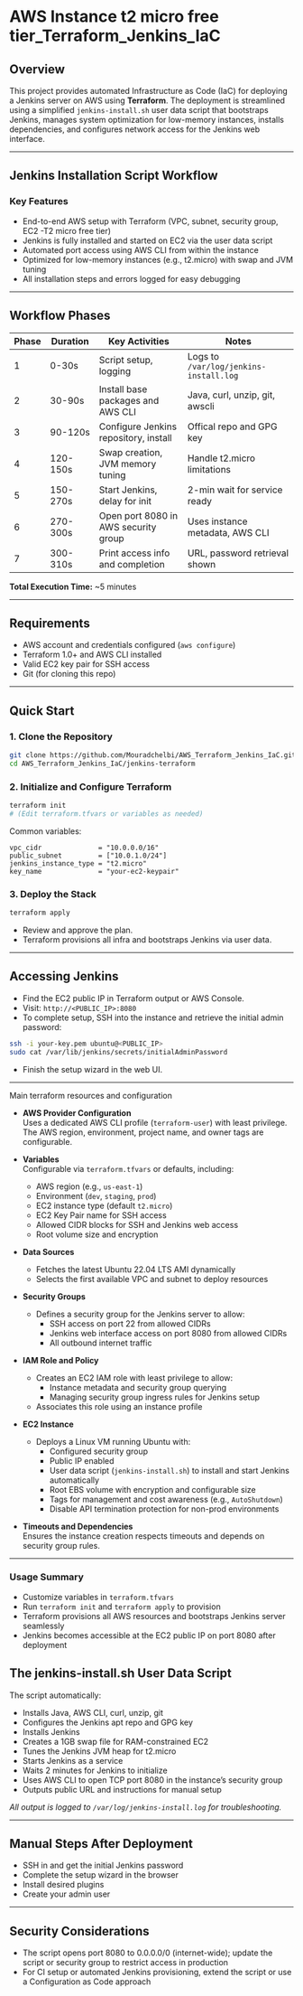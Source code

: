# AWS Instance t2 micro free tier_Terraform_Jenkins_IaC

## Overview

This project provides automated Infrastructure as Code (IaC) for deploying a Jenkins server on AWS using **Terraform**. The deployment is streamlined using a simplified `jenkins-install.sh` user data script that bootstraps Jenkins, manages system optimization for low-memory instances, installs dependencies, and configures network access for the Jenkins web interface.

---

## Jenkins Installation Script Workflow

### Key Features

- End-to-end AWS setup with Terraform (VPC, subnet, security group, EC2 -T2 micro free tier)
- Jenkins is fully installed and started on EC2 via the user data script
- Automated port access using AWS CLI from within the instance
- Optimized for low-memory instances (e.g., t2.micro) with swap and JVM tuning
- All installation steps and errors logged for easy debugging

---

## Workflow Phases

| Phase | Duration | Key Activities                        | Notes                                  |
| ----- | -------- | ------------------------------------- | -------------------------------------- |
| 1     | 0-30s    | Script setup, logging                 | Logs to `/var/log/jenkins-install.log` |
| 2     | 30-90s   | Install base packages and AWS CLI     | Java, curl, unzip, git, awscli         |
| 3     | 90-120s  | Configure Jenkins repository, install | Offical repo and GPG key               |
| 4     | 120-150s | Swap creation, JVM memory tuning      | Handle t2.micro limitations            |
| 5     | 150-270s | Start Jenkins, delay for init         | 2-min wait for service ready           |
| 6     | 270-300s | Open port 8080 in AWS security group  | Uses instance metadata, AWS CLI        |
| 7     | 300-310s | Print access info and completion      | URL, password retrieval shown          |

**Total Execution Time:** ~5 minutes

---

## Requirements

- AWS account and credentials configured (`aws configure`)
- Terraform 1.0+ and AWS CLI installed
- Valid EC2 key pair for SSH access
- Git (for cloning this repo)

---

## Quick Start

### 1. Clone the Repository

```bash
git clone https://github.com/Mouradchelbi/AWS_Terraform_Jenkins_IaC.git
cd AWS_Terraform_Jenkins_IaC/jenkins-terraform
```

### 2. Initialize and Configure Terraform

```bash
terraform init
# (Edit terraform.tfvars or variables as needed)
```

Common variables:

```hcl
vpc_cidr              = "10.0.0.0/16"
public_subnet         = ["10.0.1.0/24"]
jenkins_instance_type = "t2.micro"
key_name              = "your-ec2-keypair"
```

### 3. Deploy the Stack

```bash
terraform apply
```

- Review and approve the plan.
- Terraform provisions all infra and bootstraps Jenkins via user data.

---

## Accessing Jenkins

- Find the EC2 public IP in Terraform output or AWS Console.
- Visit: `http://<PUBLIC_IP>:8080`
- To complete setup, SSH into the instance and retrieve the initial admin password:

```bash
ssh -i your-key.pem ubuntu@<PUBLIC_IP>
sudo cat /var/lib/jenkins/secrets/initialAdminPassword
```

- Finish the setup wizard in the web UI.

---



Main terraform resources and configuration

- **AWS Provider Configuration**  
  Uses a dedicated AWS CLI profile (`terraform-user`) with least privilege. 
  The AWS region, environment, project name, and owner tags are configurable.

- **Variables**  
  Configurable via `terraform.tfvars` or defaults, including:
  - AWS region (e.g., `us-east-1`)
  - Environment (`dev`, `staging`, `prod`)
  - EC2 instance type (default `t2.micro`)
  - EC2 Key Pair name for SSH access
  - Allowed CIDR blocks for SSH and Jenkins web access
  - Root volume size and encryption

- **Data Sources**  
  - Fetches the latest Ubuntu 22.04 LTS AMI dynamically
  - Selects the first available VPC and subnet to deploy resources

- **Security Groups**  
  - Defines a security group for the Jenkins server to allow:
    - SSH access on port 22 from allowed CIDRs
    - Jenkins web interface access on port 8080 from allowed CIDRs
    - All outbound internet traffic

- **IAM Role and Policy**  
  - Creates an EC2 IAM role with least privilege to allow:
    - Instance metadata and security group querying
    - Managing security group ingress rules for Jenkins setup
  - Associates this role using an instance profile

- **EC2 Instance**  
  - Deploys a Linux VM running Ubuntu with:
    - Configured security group
    - Public IP enabled
    - User data script (`jenkins-install.sh`) to install and start Jenkins automatically
    - Root EBS volume with encryption and configurable size
    - Tags for management and cost awareness (e.g., `AutoShutdown`)
    - Disable API termination protection for non-prod environments

- **Timeouts and Dependencies**  
  Ensures the instance creation respects timeouts and depends on security group rules.

***

### Usage Summary

- Customize variables in `terraform.tfvars`  
- Run `terraform init` and `terraform apply` to provision  
- Terraform provisions all AWS resources and bootstraps Jenkins server seamlessly  
- Jenkins becomes accessible at the EC2 public IP on port 8080 after deployment


## The jenkins-install.sh User Data Script

The script automatically:

- Installs Java, AWS CLI, curl, unzip, git
- Configures the Jenkins apt repo and GPG key
- Installs Jenkins
- Creates a 1GB swap file for RAM-constrained EC2
- Tunes the Jenkins JVM heap for t2.micro
- Starts Jenkins as a service
- Waits 2 minutes for Jenkins to initialize
- Uses AWS CLI to open TCP port 8080 in the instance’s security group
- Outputs public URL and instructions for manual setup

_All output is logged to `/var/log/jenkins-install.log` for troubleshooting._

---

## Manual Steps After Deployment

- SSH in and get the initial Jenkins password
- Complete the setup wizard in the browser
- Install desired plugins
- Create your admin user

---

## Security Considerations

- The script opens port 8080 to 0.0.0.0/0 (internet-wide); update the script or security group to restrict access in production
- For CI setup or automated Jenkins provisioning, extend the script or use a Configuration as Code approach
